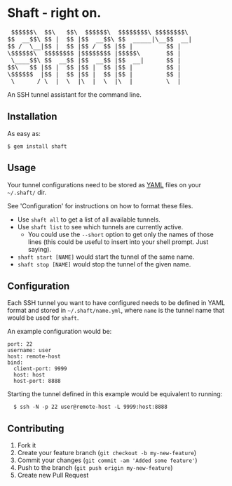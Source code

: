 # Shaft - right on.

<pre>
 $$$$$$\  $$\   $$\  $$$$$$\  $$$$$$$$\ $$$$$$$$\
$$  __$$\ $$ |  $$ |$$  __$$\ $$  _____|\__$$  __|
$$ /  \__|$$ |  $$ |$$ /  $$ |$$ |         $$ |
\$$$$$$\  $$$$$$$$ |$$$$$$$$ |$$$$$\       $$ |
 \____$$\ $$  __$$ |$$  __$$ |$$  __|      $$ |
$$\   $$ |$$ |  $$ |$$ |  $$ |$$ |         $$ |
\$$$$$$  |$$ |  $$ |$$ |  $$ |$$ |         $$ |
 \______/ \__|  \__|\__|  \__|\__|         \__|
</pre>

An SSH tunnel assistant for the command line.


## Installation

As easy as:

    $ gem install shaft

## Usage

Your tunnel configurations need to be stored as
[YAML](http://www.yaml.org) files on your `~/.shaft/` dir.

See 'Configuration' for instructions on how to format these
files.

* Use `shaft all` to get a list of all available tunnels.
* Use `shaft list` to see which tunnels are currently active.
  - You could use the `--short` option to get only the names
    of those lines (this could be useful to insert into your
    shell prompt. Just saying).
* `shaft start [NAME]` would start the tunnel of the same name.
* `shaft stop [NAME]` would stop the tunnel of the given name.

## Configuration

Each SSH tunnel you want to have configured needs to be defined
in YAML format and stored in `~/.shaft/name.yml`, where `name`
is the tunnel name that would be used for `shaft`.

An example configuration would be:

    port: 22
    username: user
    host: remote-host
    bind:
      client-port: 9999
      host: host
      host-port: 8888


Starting the tunnel defined in this example would be equivalent
to running:

      $ ssh -N -p 22 user@remote-host -L 9999:host:8888

## Contributing

1. Fork it
2. Create your feature branch (`git checkout -b my-new-feature`)
3. Commit your changes (`git commit -am 'Added some feature'`)
4. Push to the branch (`git push origin my-new-feature`)
5. Create new Pull Request
